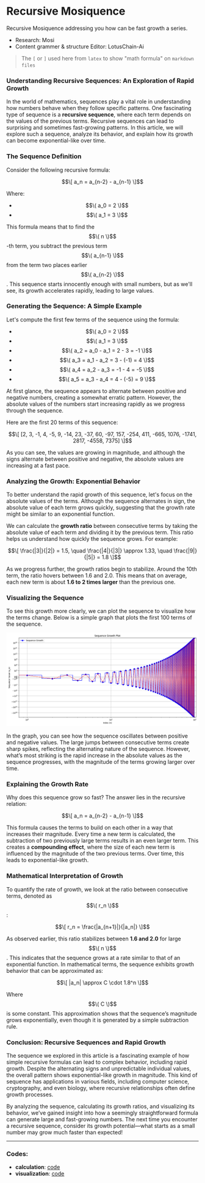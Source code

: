 # Recursive Mosiquence
Recursive Mosiquence addressing you how can be fast growth a series.
- Research: Mosi
- Content grammer & structure Editor: LotusChain-Ai

> The `[` or `]` used here from `latex` to show "math formula" on `markdown files`

### **Understanding Recursive Sequences: An Exploration of Rapid Growth**

In the world of mathematics, sequences play a vital role in understanding how numbers behave when they follow specific patterns. One fascinating type of sequence is a **recursive sequence**, where each term depends on the values of the previous terms. Recursive sequences can lead to surprising and sometimes fast-growing patterns. In this article, we will explore such a sequence, analyze its behavior, and explain how its growth can become exponential-like over time.

### **The Sequence Definition**

Consider the following recursive formula:

$$\[
a_n = a_{n-2} - a_{n-1}
\]$$

Where:
- $$\( a_0 = 2 \)$$
- $$\( a_1 = 3 \)$$

This formula means that to find the $$\( n \)$$-th term, you subtract the previous term $$\( a_{n-1} \)$$ from the term two places earlier $$\( a_{n-2} \)$$. This sequence starts innocently enough with small numbers, but as we'll see, its growth accelerates rapidly, leading to large values.

### **Generating the Sequence: A Simple Example**

Let's compute the first few terms of the sequence using the formula:

- $$\( a_0 = 2 \)$$
- $$\( a_1 = 3 \)$$
- $$\( a_2 = a_0 - a_1 = 2 - 3 = -1 \)$$
- $$\( a_3 = a_1 - a_2 = 3 - (-1) = 4 \)$$
- $$\( a_4 = a_2 - a_3 = -1 - 4 = -5 \)$$
- $$\( a_5 = a_3 - a_4 = 4 - (-5) = 9 \)$$

At first glance, the sequence appears to alternate between positive and negative numbers, creating a somewhat erratic pattern. However, the absolute values of the numbers start increasing rapidly as we progress through the sequence.

Here are the first 20 terms of this sequence:

$$\[
[2, 3, -1, 4, -5, 9, -14, 23, -37, 60, -97, 157, -254, 411, -665, 1076, -1741, 2817, -4558, 7375]
\]$$

As you can see, the values are growing in magnitude, and although the signs alternate between positive and negative, the absolute values are increasing at a fast pace.

### **Analyzing the Growth: Exponential Behavior**

To better understand the rapid growth of this sequence, let's focus on the absolute values of the terms. Although the sequence alternates in sign, the absolute value of each term grows quickly, suggesting that the growth rate might be similar to an exponential function.

We can calculate the **growth ratio** between consecutive terms by taking the absolute value of each term and dividing it by the previous term. This ratio helps us understand how quickly the sequence grows. For example:

$$\[
\frac{|3|}{|2|} = 1.5, \quad \frac{|4|}{|3|} \approx 1.33, \quad \frac{|9|}{|5|} = 1.8
\]$$

As we progress further, the growth ratios begin to stabilize. Around the 10th term, the ratio hovers between 1.6 and 2.0. This means that on average, each new term is about **1.6 to 2 times larger** than the previous one.

### **Visualizing the Sequence**

To see this growth more clearly, we can plot the sequence to visualize how the terms change. Below is a simple graph that plots the first 100 terms of the sequence.

![Sequence Growth](Figure_1.png)

In the graph, you can see how the sequence oscillates between positive and negative values. The large jumps between consecutive terms create sharp spikes, reflecting the alternating nature of the sequence. However, what’s most striking is the rapid increase in the absolute values as the sequence progresses, with the magnitude of the terms growing larger over time.

### **Explaining the Growth Rate**

Why does this sequence grow so fast? The answer lies in the recursive relation:

$$\[
a_n = a_{n-2} - a_{n-1}
\]$$

This formula causes the terms to build on each other in a way that increases their magnitude. Every time a new term is calculated, the subtraction of two previously large terms results in an even larger term. This creates a **compounding effect**, where the size of each new term is influenced by the magnitude of the two previous terms. Over time, this leads to exponential-like growth.

### **Mathematical Interpretation of Growth**

To quantify the rate of growth, we look at the ratio between consecutive terms, denoted as $$\( r_n \)$$:

$$\[
r_n = \frac{|a_{n+1}|}{|a_n|}
\]$$

As observed earlier, this ratio stabilizes between **1.6 and 2.0** for large $$\( n \)$$. This indicates that the sequence grows at a rate similar to that of an exponential function. In mathematical terms, the sequence exhibits growth behavior that can be approximated as:

$$\[
|a_n| \approx C \cdot 1.8^n
\]$$

Where $$\( C \)$$ is some constant. This approximation shows that the sequence’s magnitude grows exponentially, even though it is generated by a simple subtraction rule.

### **Conclusion: Recursive Sequences and Rapid Growth**

The sequence we explored in this article is a fascinating example of how simple recursive formulas can lead to complex behavior, including rapid growth. Despite the alternating signs and unpredictable individual values, the overall pattern shows exponential-like growth in magnitude. This kind of sequence has applications in various fields, including computer science, cryptography, and even biology, where recursive relationships often define growth processes.

By analyzing the sequence, calculating its growth ratios, and visualizing its behavior, we’ve gained insight into how a seemingly straightforward formula can generate large and fast-growing numbers. The next time you encounter a recursive sequence, consider its growth potential—what starts as a small number may grow much faster than expected!

---

### Codes:
- **calculation**: [code](https://github.com/mosi-sol/Mosi-Math/blob/main/Recursive-Mosiquence/app.py)
- **visualization**: [code](https://github.com/mosi-sol/Mosi-Math/blob/main/Recursive-Mosiquence/product.py)

